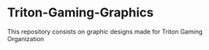 # Triton-Gaming-Graphics
This repository consists on graphic designs made for Triton Gaming Organization
